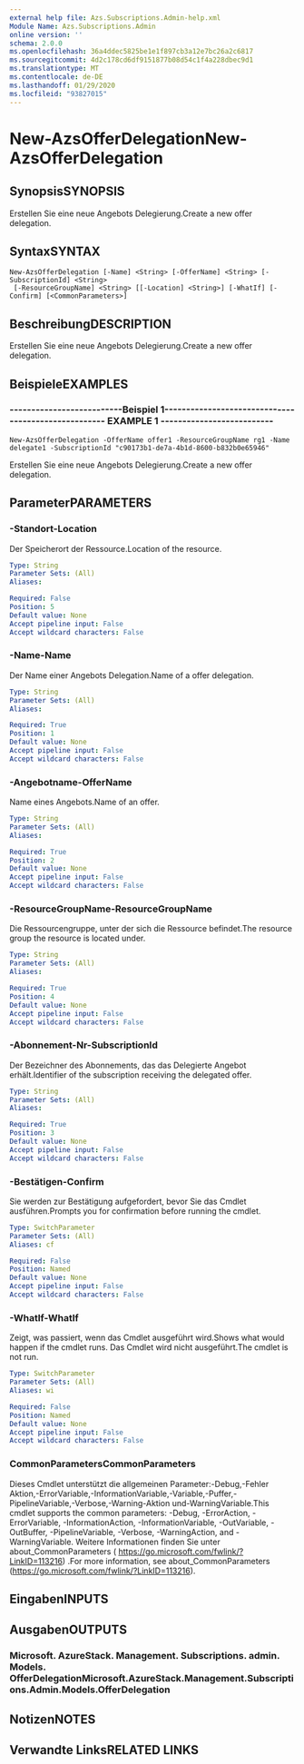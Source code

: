 ```yaml
---
external help file: Azs.Subscriptions.Admin-help.xml
Module Name: Azs.Subscriptions.Admin
online version: ''
schema: 2.0.0
ms.openlocfilehash: 36a4ddec5825be1e1f897cb3a12e7bc26a2c6817
ms.sourcegitcommit: 4d2c178cd6df9151877b08d54c1f4a228dbec9d1
ms.translationtype: MT
ms.contentlocale: de-DE
ms.lasthandoff: 01/29/2020
ms.locfileid: "93827015"
---
```

# <span data-ttu-id="bbcb6-101">New-AzsOfferDelegation</span><span class="sxs-lookup"><span data-stu-id="bbcb6-101">New-AzsOfferDelegation</span></span>

## <span data-ttu-id="bbcb6-102">Synopsis</span><span class="sxs-lookup"><span data-stu-id="bbcb6-102">SYNOPSIS</span></span>
<span data-ttu-id="bbcb6-103">Erstellen Sie eine neue Angebots Delegierung.</span><span class="sxs-lookup"><span data-stu-id="bbcb6-103">Create a new offer delegation.</span></span>

## <span data-ttu-id="bbcb6-104">Syntax</span><span class="sxs-lookup"><span data-stu-id="bbcb6-104">SYNTAX</span></span>

```
New-AzsOfferDelegation [-Name] <String> [-OfferName] <String> [-SubscriptionId] <String>
 [-ResourceGroupName] <String> [[-Location] <String>] [-WhatIf] [-Confirm] [<CommonParameters>]
```

## <span data-ttu-id="bbcb6-105">Beschreibung</span><span class="sxs-lookup"><span data-stu-id="bbcb6-105">DESCRIPTION</span></span>
<span data-ttu-id="bbcb6-106">Erstellen Sie eine neue Angebots Delegierung.</span><span class="sxs-lookup"><span data-stu-id="bbcb6-106">Create a new offer delegation.</span></span>

## <span data-ttu-id="bbcb6-107">Beispiele</span><span class="sxs-lookup"><span data-stu-id="bbcb6-107">EXAMPLES</span></span>

### <span data-ttu-id="bbcb6-108">--------------------------Beispiel 1--------------------------</span><span class="sxs-lookup"><span data-stu-id="bbcb6-108">-------------------------- EXAMPLE 1 --------------------------</span></span>
```
New-AzsOfferDelegation -OfferName offer1 -ResourceGroupName rg1 -Name delegate1 -SubscriptionId "c90173b1-de7a-4b1d-8600-b832b0e65946"
```

<span data-ttu-id="bbcb6-109">Erstellen Sie eine neue Angebots Delegierung.</span><span class="sxs-lookup"><span data-stu-id="bbcb6-109">Create a new offer delegation.</span></span>

## <span data-ttu-id="bbcb6-110">Parameter</span><span class="sxs-lookup"><span data-stu-id="bbcb6-110">PARAMETERS</span></span>

### <span data-ttu-id="bbcb6-111">-Standort</span><span class="sxs-lookup"><span data-stu-id="bbcb6-111">-Location</span></span>
<span data-ttu-id="bbcb6-112">Der Speicherort der Ressource.</span><span class="sxs-lookup"><span data-stu-id="bbcb6-112">Location of the resource.</span></span>

```yaml
Type: String
Parameter Sets: (All)
Aliases: 

Required: False
Position: 5
Default value: None
Accept pipeline input: False
Accept wildcard characters: False
```

### <span data-ttu-id="bbcb6-113">-Name</span><span class="sxs-lookup"><span data-stu-id="bbcb6-113">-Name</span></span>
<span data-ttu-id="bbcb6-114">Der Name einer Angebots Delegation.</span><span class="sxs-lookup"><span data-stu-id="bbcb6-114">Name of a offer delegation.</span></span>

```yaml
Type: String
Parameter Sets: (All)
Aliases: 

Required: True
Position: 1
Default value: None
Accept pipeline input: False
Accept wildcard characters: False
```

### <span data-ttu-id="bbcb6-115">-Angebotname</span><span class="sxs-lookup"><span data-stu-id="bbcb6-115">-OfferName</span></span>
<span data-ttu-id="bbcb6-116">Name eines Angebots.</span><span class="sxs-lookup"><span data-stu-id="bbcb6-116">Name of an offer.</span></span>

```yaml
Type: String
Parameter Sets: (All)
Aliases: 

Required: True
Position: 2
Default value: None
Accept pipeline input: False
Accept wildcard characters: False
```

### <span data-ttu-id="bbcb6-117">-ResourceGroupName</span><span class="sxs-lookup"><span data-stu-id="bbcb6-117">-ResourceGroupName</span></span>
<span data-ttu-id="bbcb6-118">Die Ressourcengruppe, unter der sich die Ressource befindet.</span><span class="sxs-lookup"><span data-stu-id="bbcb6-118">The resource group the resource is located under.</span></span>

```yaml
Type: String
Parameter Sets: (All)
Aliases: 

Required: True
Position: 4
Default value: None
Accept pipeline input: False
Accept wildcard characters: False
```

### <span data-ttu-id="bbcb6-119">-Abonnement-Nr</span><span class="sxs-lookup"><span data-stu-id="bbcb6-119">-SubscriptionId</span></span>
<span data-ttu-id="bbcb6-120">Der Bezeichner des Abonnements, das das Delegierte Angebot erhält.</span><span class="sxs-lookup"><span data-stu-id="bbcb6-120">Identifier of the subscription receiving the delegated offer.</span></span>

```yaml
Type: String
Parameter Sets: (All)
Aliases: 

Required: True
Position: 3
Default value: None
Accept pipeline input: False
Accept wildcard characters: False
```

### <span data-ttu-id="bbcb6-121">-Bestätigen</span><span class="sxs-lookup"><span data-stu-id="bbcb6-121">-Confirm</span></span>
<span data-ttu-id="bbcb6-122">Sie werden zur Bestätigung aufgefordert, bevor Sie das Cmdlet ausführen.</span><span class="sxs-lookup"><span data-stu-id="bbcb6-122">Prompts you for confirmation before running the cmdlet.</span></span>

```yaml
Type: SwitchParameter
Parameter Sets: (All)
Aliases: cf

Required: False
Position: Named
Default value: None
Accept pipeline input: False
Accept wildcard characters: False
```

### <span data-ttu-id="bbcb6-123">-WhatIf</span><span class="sxs-lookup"><span data-stu-id="bbcb6-123">-WhatIf</span></span>
<span data-ttu-id="bbcb6-124">Zeigt, was passiert, wenn das Cmdlet ausgeführt wird.</span><span class="sxs-lookup"><span data-stu-id="bbcb6-124">Shows what would happen if the cmdlet runs.</span></span>
<span data-ttu-id="bbcb6-125">Das Cmdlet wird nicht ausgeführt.</span><span class="sxs-lookup"><span data-stu-id="bbcb6-125">The cmdlet is not run.</span></span>

```yaml
Type: SwitchParameter
Parameter Sets: (All)
Aliases: wi

Required: False
Position: Named
Default value: None
Accept pipeline input: False
Accept wildcard characters: False
```

### <span data-ttu-id="bbcb6-126">CommonParameters</span><span class="sxs-lookup"><span data-stu-id="bbcb6-126">CommonParameters</span></span>
<span data-ttu-id="bbcb6-127">Dieses Cmdlet unterstützt die allgemeinen Parameter:-Debug,-Fehler Aktion,-ErrorVariable,-InformationVariable,-Variable,-Puffer,-PipelineVariable,-Verbose,-Warning-Aktion und-WarningVariable.</span><span class="sxs-lookup"><span data-stu-id="bbcb6-127">This cmdlet supports the common parameters: -Debug, -ErrorAction, -ErrorVariable, -InformationAction, -InformationVariable, -OutVariable, -OutBuffer, -PipelineVariable, -Verbose, -WarningAction, and -WarningVariable.</span></span> <span data-ttu-id="bbcb6-128">Weitere Informationen finden Sie unter about_CommonParameters ( https://go.microsoft.com/fwlink/?LinkID=113216) .</span><span class="sxs-lookup"><span data-stu-id="bbcb6-128">For more information, see about_CommonParameters (https://go.microsoft.com/fwlink/?LinkID=113216).</span></span>

## <span data-ttu-id="bbcb6-129">Eingaben</span><span class="sxs-lookup"><span data-stu-id="bbcb6-129">INPUTS</span></span>

## <span data-ttu-id="bbcb6-130">Ausgaben</span><span class="sxs-lookup"><span data-stu-id="bbcb6-130">OUTPUTS</span></span>

### <span data-ttu-id="bbcb6-131">Microsoft. AzureStack. Management. Subscriptions. admin. Models. OfferDelegation</span><span class="sxs-lookup"><span data-stu-id="bbcb6-131">Microsoft.AzureStack.Management.Subscriptions.Admin.Models.OfferDelegation</span></span>

## <span data-ttu-id="bbcb6-132">Notizen</span><span class="sxs-lookup"><span data-stu-id="bbcb6-132">NOTES</span></span>

## <span data-ttu-id="bbcb6-133">Verwandte Links</span><span class="sxs-lookup"><span data-stu-id="bbcb6-133">RELATED LINKS</span></span>

